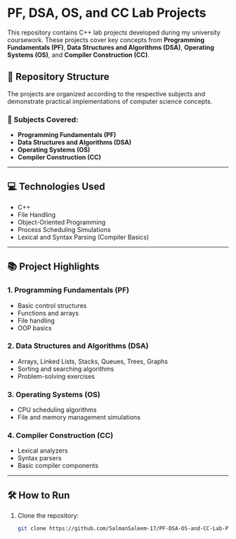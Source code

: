 # PF, DSA, OS, and CC Lab Projects

This repository contains C++ lab projects developed during my university coursework. These projects cover key concepts from **Programming Fundamentals (PF)**, **Data Structures and Algorithms (DSA)**, **Operating Systems (OS)**, and **Compiler Construction (CC)**.

## 📂 Repository Structure
The projects are organized according to the respective subjects and demonstrate practical implementations of computer science concepts.

### 🚀 Subjects Covered:
- **Programming Fundamentals (PF)**
- **Data Structures and Algorithms (DSA)**
- **Operating Systems (OS)**
- **Compiler Construction (CC)**

---

## 💻 Technologies Used
- C++
- File Handling
- Object-Oriented Programming
- Process Scheduling Simulations
- Lexical and Syntax Parsing (Compiler Basics)

---

## 📚 Project Highlights

### 1. Programming Fundamentals (PF)
- Basic control structures
- Functions and arrays
- File handling
- OOP basics

### 2. Data Structures and Algorithms (DSA)
- Arrays, Linked Lists, Stacks, Queues, Trees, Graphs
- Sorting and searching algorithms
- Problem-solving exercises

### 3. Operating Systems (OS)
- CPU scheduling algorithms
- File and memory management simulations

### 4. Compiler Construction (CC)
- Lexical analyzers
- Syntax parsers
- Basic compiler components

---

## 🛠️ How to Run
1. Clone the repository:
   ```bash
   git clone https://github.com/SalmanSaleem-17/PF-DSA-OS-and-CC-Lab-Projects.git
